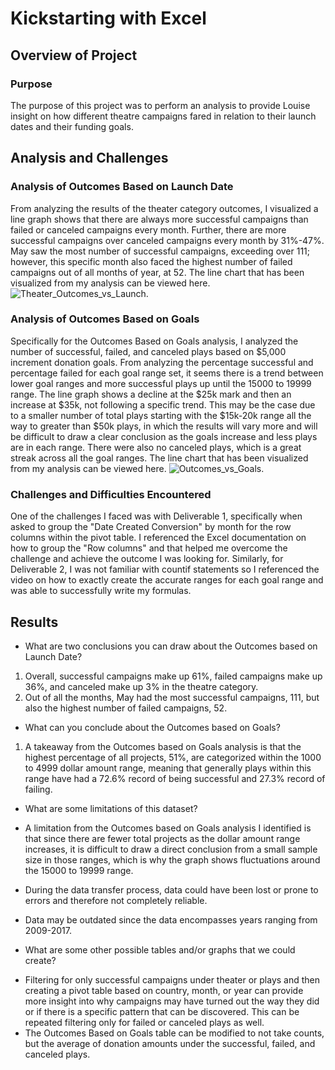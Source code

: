 # Kickstarting with Excel

## Overview of Project

### Purpose
The purpose of this project was to perform an analysis to provide Louise insight on how different theatre campaigns fared in relation to their launch dates and their funding goals. 

## Analysis and Challenges

### Analysis of Outcomes Based on Launch Date
From analyzing the results of the theater category outcomes, I visualized a line graph shows that there are always more successful campaigns than failed or canceled campaigns every month. Further, there are more successful campaigns over canceled campaigns every month by 31%-47%. May saw the most number of successful campaigns, exceeding over 111; however, this specific month also faced the highest number of failed campaigns out of all months of year, at 52. The line chart that has been visualized from my analysis can be viewed here. 
![Theater_Outcomes_vs_Launch](path/to/Theater_Outcomes_vs_Launch.png).

### Analysis of Outcomes Based on Goals
Specifically for the Outcomes Based on Goals analysis, I analyzed the number of successful, failed, and canceled plays based on $5,000 increment donation goals. From analyzing the percentage successful and percentage failed for each goal range set, it seems there is a trend between lower goal ranges and more successful plays up until the 15000 to 19999 range. The line graph shows a decline at the $25k mark and then an increase at $35k, not following a specific trend. This may be the case due to a smaller number of total plays starting with the $15k-20k range all the way to greater than $50k plays, in which the results will vary more and will be difficult to draw a clear conclusion as the goals increase and less plays are in each range. There were also no canceled plays, which is a great streak across all the goal ranges. The line chart that has been visualized from my analysis can be viewed here. 
![Outcomes_vs_Goals](path/to/Outcomes_vs_Goals.png).

### Challenges and Difficulties Encountered
One of the challenges I faced was with Deliverable 1, specifically when asked to group the "Date Created Conversion" by month for the row columns within the pivot table. I referenced the Excel documentation on how to group the "Row columns" and that helped me overcome the challenge and achieve the outcome I was looking for. Similarly, for Deliverable 2, I was not familiar with countif statements so I referenced the video on how to exactly create the accurate ranges for each goal range and was able to successfully write my formulas.

## Results
- What are two conclusions you can draw about the Outcomes based on Launch Date?
1. Overall, successful campaigns make up 61%, failed campaigns make up 36%, and canceled make up 3% in the theatre category.
2. Out of all the months, May had the most successful campaigns, 111, but also the highest number of failed campaigns, 52. 

- What can you conclude about the Outcomes based on Goals?
1. A takeaway from the Outcomes based on Goals analysis is that the highest percentage of all projects, 51%, are categorized within the 1000 to 4999 dollar amount range, meaning that generally plays within this range have had a 72.6% record of being successful and 27.3% record of failing. 

- What are some limitations of this dataset?
* A limitation from the Outcomes based on Goals analysis I identified is that since there are fewer total projects as the dollar amount range increases, it is difficult to draw a direct conclusion from a small sample size in those ranges, which is why the graph shows fluctuations around the 15000 to 19999 range.
- During the data transfer process, data could have been lost or prone to errors and therefore not completely reliable.
- Data may be outdated since the data encompasses years ranging from 2009-2017.  

- What are some other possible tables and/or graphs that we could create?
* Filtering for only successful campaigns under theater or plays and then creating a pivot table based on country, month, or year can provide more insight into why campaigns may have turned out the way they did or if there is a specific pattern that can be discovered. This can be repeated filtering only for failed or canceled plays as well.
* The Outcomes Based on Goals table can be modified to not take counts, but the average of donation amounts under the successful, failed, and canceled plays. 
